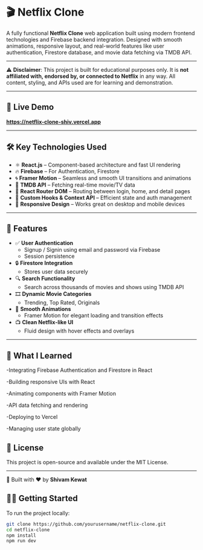 # 🎬 Netflix Clone

A fully functional **Netflix Clone** web application built using modern frontend technologies and Firebase backend integration. Designed with smooth animations, responsive layout, and real-world features like user authentication, Firestore database, and movie data fetching via TMDB API.

---

⚠️ **Disclaimer**: This project is built for educational purposes only. It is **not affiliated with, endorsed by, or connected to Netflix** in any way. All content, styling, and APIs used are for learning and demonstration.

---

## 🚀 Live Demo

**https://netflix-clone-shiv.vercel.app**  

---

## 🛠️ Key Technologies Used

- ⚛️ **React.js** – Component-based architecture and fast UI rendering
- 🔥 **Firebase** – For Authentication, Firestore
- 🌀 **Framer Motion** – Seamless and smooth UI transitions and animations
- 📡 **TMDB API** – Fetching real-time movie/TV data
- 📁 **React Router DOM** – Routing between login, home, and detail pages
- 🧠 **Custom Hooks & Context API** – Efficient state and auth management
- 📱 **Responsive Design** – Works great on desktop and mobile devices

---

## 🔐 Features

- ✅ **User Authentication**
  - Signup / Signin using email and password via Firebase
  - Session persistence
- 🔒 **Firestore Integration**
  - Stores user data securely
- 🔍 **Search Functionality**
  - Search across thousands of movies and shows using TMDB API
- 🎞️ **Dynamic Movie Categories**
  - Trending, Top Rated, Originals
- 💫 **Smooth Animations**
  - Framer Motion for elegant loading and transition effects
- 📺 **Clean Netflix-like UI**
  - Fluid design with hover effects and overlays

---

## 🧠 What I Learned
-Integrating Firebase Authentication and Firestore in React

-Building responsive UIs with React

-Animating components with Framer Motion

-API data fetching and rendering

-Deploying to Vercel

-Managing user state globally

## 📄 License
This project is open-source and available under the MIT License.

---

🌱 Built with ❤️ by **Shivam Kewat**

## 🧑‍💻 Getting Started

To run the project locally:

```bash
git clone https://github.com/yourusername/netflix-clone.git
cd netflix-clone
npm install
npm run dev
